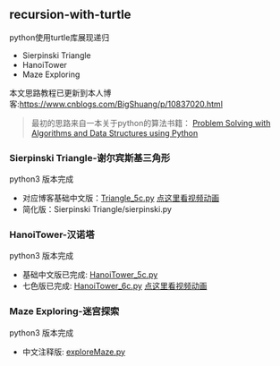 ## recursion-with-turtle
python使用turtle库展现递归
- Sierpinski Triangle
- HanoiTower
- Maze Exploring

本文思路教程已更新到本人博客:https://www.cnblogs.com/BigShuang/p/10837020.html
> 最初的思路来自一本关于python的算法书籍：
> [Problem Solving with Algorithms and Data Structures using Python](http://interactivepython.org/runestone/static/pythonds/index.html)

### Sierpinski Triangle-谢尔宾斯基三角形
python3 版本完成
- 对应博客基础中文版：[Triangle_5c.py](https://github.com/BigShuang/recursion-with-turtle/blob/master/Sierpinski%20Triangle/Triangle_5c.py) [点这里看视频动画](https://www.bilibili.com/video/av38627742)
- 简化版：Sierpinski Triangle/sierpinski.py


### HanoiTower-汉诺塔
python3 版本完成
- 基础中文版已完成: [HanoiTower_5c.py](https://github.com/BigShuang/recursion-with-turtle/blob/master/Tower%20of%20Hanoi/HanoiTower_5c.py)
- 七色版已完成: [HanoiTower_6c.py](https://github.com/BigShuang/recursion-with-turtle/blob/master/Tower%20of%20Hanoi/HanoiTower_6c.py) [点这里看视频动画](https://www.bilibili.com/video/av38671130)


### Maze Exploring-迷宫探索
python3 版本完成
- 中文注释版: [exploreMaze.py](https://github.com/BigShuang/recursion-with-turtle/blob/master/Maze%20Exploring/exploreMaze.py)